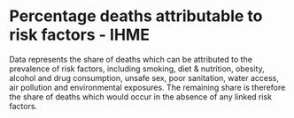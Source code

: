 # Percentage deaths attributable to risk factors - IHME

Data represents the share of deaths which can be attributed to the prevalence of risk factors, including smoking, diet & nutrition, obesity, alcohol and drug consumption, unsafe sex, poor sanitation, water access, air pollution and environmental exposures. The remaining share is therefore the share of deaths which would occur in the absence of any linked risk factors.